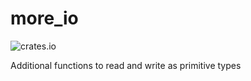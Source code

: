 # more_io
![crates.io](https://img.shields.io/crates/v/more_io)

Additional functions to read and write as primitive types

